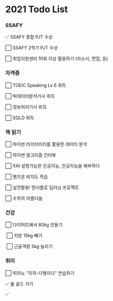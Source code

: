 # 2021 Todo List

### SSAFY

:white_check_mark:  SSAFY 종합 PJT 수상

:white_large_square:  SSAFY 2학기 PJT 수상

:white_large_square:  취업지원센터 10회 이상 활용하기 (자소서, 면접, 등)



### 자격증

:white_large_square:  TOEIC Speaking Lv 6 취득

:white_large_square:  빅데이터분석기사 취득

:white_large_square:  정보처리기사 취득

:white_large_square:  SQLD 취득



### 책 읽기

:white_large_square:  파이썬 라이브러리를 활용한 데이터 분석

:white_large_square:  파이썬 알고리즘 인터뷰

:white_large_square:  ​XAI 설명가능한 인공지능, 인공지능을 해부하다

:white_large_square:  핸즈온 비지도 학습

:white_large_square:  실전활용! 텐서플로 딥러닝 프로젝트

:white_large_square:  수학의 아름다움



### 건강

:white_large_square:  다이어트해서 80kg 만들기

​		:white_large_square: 지방 15kg 빼기

​		:white_large_square: 근골격량 5kg 늘리기



### 취미

:white_large_square:  피아노 "이적-다행이다" 연습하기

:white_check_mark:  롤 골드 가기

:white_check_mark: